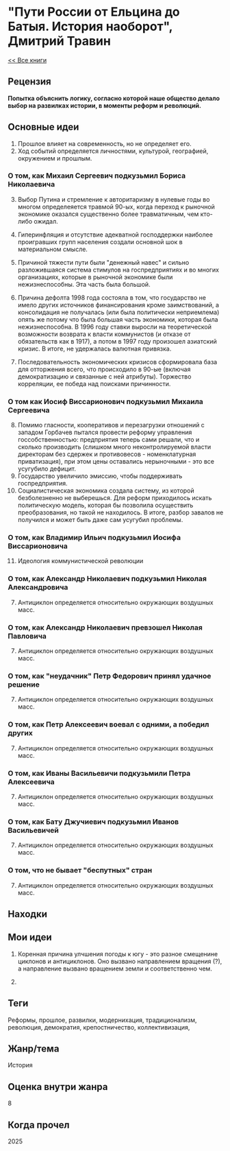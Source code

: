 # "**Пути России от Ельцина до Батыя. История наоборот**", Дмитрий Травин

[\<\< Все книги](../README.md)

## Рецензия

**Попытка объяснить логику, согласно которой наше общество делало выбор на развилках истории, в моменты реформ и революций.**

## Основные идеи

1.  Прошлое влияет на современность, но не определяет его.
2.  Ход событий определяется личностями, культурой, географией, окружением и прошлым.

### О том, как Михаил Сергеевич подкузьмил Бориса Николаевича

3.  Выбор Путина и стремление к авторитаризму в нулевые годы во многом определеяется травмой 90-ых, когда переход к рыночной экономике оказался существенно более травматичным, чем кто-либо ожидал.

4.  Гиперинфляция и отсутствие адекватной господдержки наиболее проигравших групп населения создали основной шок в материальном смысле.

5.  Причиной тяжести пути были "денежный навес" и сильно разложившаяся система стимулов на госпредприятиях и во многих организациях, которые в рыночной экономике были нежизнеспособны. Эта часть была большой.

6.  Причина дефолта 1998 года состояла в том, что государство не имело других источников финансирования кроме заимствований, а консолидация не получалась (или была политически неприемлема) опять же потому что была большая часть экономики, которая была нежизнеспособна. В 1996 году ставки выросли на теоретической возможности возврата к власти коммунистов (и отказе от обязательств как в 1917), а потом в 1997 году произошел азиатский кризис. В итоге, не удержалась валютная привязка.

7.  Последовательность экономических кризисов сформировала база для отторжения всего, что происходило в 90-ые (включая демократизацию и связанные с ней атрибуты). Торжество корреляции, ее победа над поисками причинности.

### О том как Иосиф Виссарионович подкузьмил Михаила Сергеевича

8.  Помимо гласности, кооперативов и перезагрузки отношений с западом Горбачев пытался провести реформу управления госсобственностью: предприятия теперь сами решали, что и сколько производить (слишком много неконтролируемой власти директорам без сдержек и противовесов - номенклатурная приватизация), при этом цены оставались нерыночными - это все усугубило дефицит.
9.  Государство увеличило эмиссию, чтобы поддерживать госпредприятия.
10. Социалистическая экономика создала систему, из которой безболезненно не выберешься. Для реформ приходилось искать политическую модель, которая бы позволила осуществить преобразования, но такой не находилось. В итоге, разбор завалов не получился и может быть даже сам усугубил проблемы.

### О том, как Владимир Ильич подкузьмил Иосифа Виссарионовича

11. Идеология коммунистической революции

### О том, как Александр Николаевич подкузьмил Николая Александровича

7.  Антициклон определяется относительно окружающих воздушных масс.

### О том, как Александр Николаевич превзошел Николая Павловича

7.  Антициклон определяется относительно окружающих воздушных масс.

### О том, как "неудачник" Петр Федорович принял удачное решение

7.  Антициклон определяется относительно окружающих воздушных масс.

### О том, как Петр Алексеевич воевал с одними, а победил других

7.  Антициклон определяется относительно окружающих воздушных масс.

### О том, как Иваны Васильевичи подкузьмили Петра Алексеевича

7.  Антициклон определяется относительно окружающих воздушных масс.

### О том, как Бату Джучиевич подкузьмил Иванов Васильевичей

7.  Антициклон определяется относительно окружающих воздушных масс.

### О том, что не бывает "беспутных" стран

7.  Антициклон определяется относительно окружающих воздушных масс.

## Находки

## Мои идеи

1.  Коренная причина улчшения погоды к югу - это разное смещенине циклонов и антициклонов. Оно вызвано направлением вращения (?), а направление вызвано вращением земли и соответственно чем.

2.  

## Теги

Реформы, прошлое, развилки, модернихация, традиционализм, революция, демократия, крепостничество, коллективизация,

## Жанр/тема

История

## Оценка внутри жанра

8

## Когда прочел

2025
